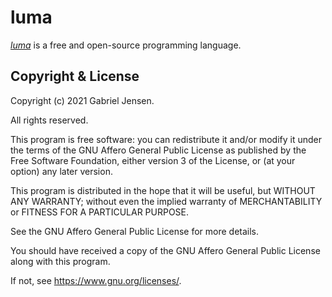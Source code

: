 # luma

[*luma*](https://mandelbrot.dk/luma/luma) is a free and open-source programming language.

## Copyright & License

Copyright (c) 2021 Gabriel Jensen.

All rights reserved.

This program is free software: you can redistribute it and/or modify it under the terms of the GNU Affero General Public License as published by the Free Software Foundation, either version 3 of the License, or (at your option) any later version.

This program is distributed in the hope that it will be useful, but WITHOUT ANY WARRANTY; without even the implied warranty of MERCHANTABILITY or FITNESS FOR A PARTICULAR PURPOSE.

See the GNU Affero General Public License for more details.

You should have received a copy of the GNU Affero General Public License along with this program.

If not, see <https://www.gnu.org/licenses/>.
